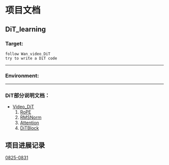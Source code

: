 # 项目文档
## DiT_learning
 
### Target:
    follow Wan_video_DiT
    try to write a DiT code

---
### Environment:


---
### DiT部分说明文档：
- [Video_DiT](docx/DiT.md)
	1. [RoPE](docx/DiT.md#RoPE)
	2. [RMSNorm](docx/DiT.md#RMSNorm)
	3. [Attention](docx/DiT.md#Attention)
	4. [DiTBlock](docx/DiT.md#DiTBlock)


## 项目进展记录
[0825-0831](docx/08.25~08.31)
